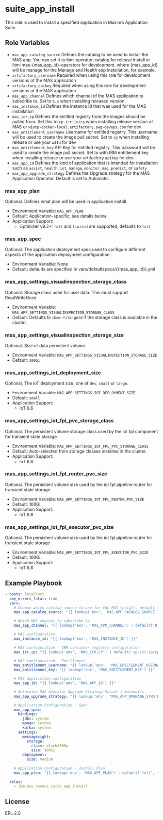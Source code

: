 suite_app_install
=================

This role is used to install a specified application in Maximo Application Suite.

Role Variables
--------------
- `mas_app_catalog_source` Defines the catalog to be used to install the MAS app. You can set it to ibm-operator-catalog for release install or ibm-mas-{mas_app_id}-operators for development, where {mas_app_id} will be manage for the Manage and Health app installation, for example.
- `artifactory_username` Required when using this role for development versions of the MAS application
- `artifactory_apikey` Required when using this role for development versions of the MAS application
- `mas_app_channel` Defines which channel of the MAS application to subscribe to. Set to `8.x` when installing released version
- `mas_instance_id` Defines the instance id that was used for the MAS installation
- `mas_icr_cp` Defines the entitled registry from the images should be pulled from. Set this to `cp.icr.io/cp` when installing release version of MAS or `wiotp-docker-local.artifactory.swg-devops.com` for dev
- `mas_entitlement_username` Username for entitled registry. This username will be used to create the image pull secret. Set to `cp` when installing release or use your `w3Id` for dev
- `mas_entitlement_key` API Key for entitled registry. This password will be used to create the image pull secret. Set to with IBM entitlement key when installing release or use your artifactory `apikey` for dev.
- `mas_app_id` Defines the kind of application that is intended for installation such as `assist`, `health`, `iot`, `manage`, `monitor`, `mso`, `predict`, or `safety`
- `mas_app_upgrade_strategy` Defines the Upgrade strategy for the MAS Application Operator. Default is set to Automatic

### mas_app_plan
Optional. Defines what plan will be used in application install.

- Environment Variable: `MAS_APP_PLAN`
- Default: Application-specific, see details below.
- Application Support:
  - Optimizer v8.2+: `full` and `limited` are supported, defaults to `full`

### mas_app_spec
Optional. The application deployment spec used to configure different aspects of the application deployment configuration.

- Environment Variable: None
- Default: defaults are specified in vars/defaultspecs/{{mas_app_id}}.yml

### mas_app_settings_visualinspection_storage_class
Optional. Storage class used for user data. This must support ReadWriteOnce

- Environment Variable: `MAS_APP_SETTINGS_VISUALINSPECTION_STORAGE_CLASS`
- Default: Defaults to `ibmc-file-gold` if the storage class is available in the cluster.

### mas_app_settings_visualinspection_storage_size
Optional. Size of data persistent volume.

- Environment Variable: `MAS_APP_SETTINGS_VISUALINSPECTION_STORAGE_SIZE`
- Default: `100Gi`

### mas_app_settings_iot_deployment_size
Optional, The IoT deployment size, one of `dev`, `small` or `large`.

- Environment Variable: `MAS_APP_SETTINGS_IOT_DEPLOYMENT_SIZE`
- Default: `small`
- Application Support:
  - IoT 8.6

### mas_app_settings_iot_fpl_pvc_storage_class
Optional. The persistent volume storage class used by the iot fpl component for transient state storage

- Environment Variable: `MAS_APP_SETTINGS_IOT_FPL_PVC_STORAGE_CLASS`
- Default: Auto-selected from storage classes installed in the cluster.
- Application Support:
  - IoT 8.6

### mas_app_settings_iot_fpl_router_pvc_size
Optional. The persistent volume size used by the iot fpl pipeline router for transient state storage

- Environment Variable: `MAS_APP_SETTINGS_IOT_FPL_ROUTER_PVC_SIZE`
- Default: 100Gi.
- Application Support:
  - IoT 8.6

### mas_app_settings_iot_fpl_executor_pvc_size
Optional. The persistent volume size used by the iot fpl pipeline router for transient state storage

- Environment Variable: `MAS_APP_SETTINGS_IOT_FPL_EXECUTOR_PVC_SIZE`
- Default: 100Gi.
- Application Support:
  - IoT 8.6

Example Playbook
----------------

```yaml
- hosts: localhost
  any_errors_fatal: true
  vars:
    # Choose which catalog source to use for the MAS install, default to the IBM operator catalog
    mas_app_catalog_source: "{{ lookup('env', 'MAS_APP_CATALOG_SOURCE') | default('ibm-operator-catalog', true) }}"

    # Which MAS channel to subscribe to
    mas_app_channel: "{{ lookup('env', 'MAS_APP_CHANNEL') | default('8.x', true) }}"

    # MAS configuration
    mas_instance_id: "{{ lookup('env', 'MAS_INSTANCE_ID') }}"

    # MAS configuration - IBM container registry configuration
    mas_icr_cp: "{{ lookup('env', 'MAS_ICR_CP') | default('cp.icr.io/cp', true) }}"

    # MAS configuration - Entitlement
    mas_entitlement_username: "{{ lookup('env', 'MAS_ENTITLEMENT_USERNAME') | default('cp', true) }}"
    mas_entitlement_key: "{{ lookup('env', 'MAS_ENTITLEMENT_KEY') }}"

    # MAS application configuration
    mas_app_id: "{{ lookup('env', 'MAS_APP_ID') }}"

    # Determine MAS Operator Upgrade Strategy Manual | Automatic
    mas_app_upgrade_strategy: "{{ lookup('env', 'MAS_APP_UPGRADE_STRATEGY') | default('Manual', true) }}"

    # Application Configuration - Spec
    mas_app_spec:
      bindings:
        jdbc: system
        mongo: system
        kafka: system
      settings:
        messagesight:
          storage:
            class: block1000p
            size: 100Gi
        deployment:
          size: medium
    
    # Application Configuration - Install Plan
    mas_app_plan: "{{ lookup('env', 'MAS_APP_PLAN') | default('full', true) }}"
  
  roles:
    - ibm.mas_devops.suite_app_install
```

License
-------

EPL-2.0
